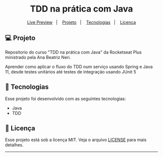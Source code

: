 <h1 align="center">
  TDD na prática com Java
</h1>

<p align="center">
  <a href="#">Live Preview</a>&nbsp;&nbsp;&nbsp;|&nbsp;&nbsp;&nbsp;
  <a href="#-projeto">Projeto</a>&nbsp;&nbsp;&nbsp;|&nbsp;&nbsp;&nbsp;
  <a href="#-tecnologias">Tecnologias</a>&nbsp;&nbsp;&nbsp;|&nbsp;&nbsp;&nbsp;
  <a href="#memo-licença">Licença</a>
</p>

<p align="center">

</p>

## 💻 Projeto

Repositorio do curso "TDD na prática com Java" da Rocketseat Plus ministrado pela Ana Beatriz Neri.

Aprender como aplicar o fluxo do TDD num serviço usando Spring e Java 11, desde testes unitários até testes de integração usando JUnit 5

## 🚀 Tecnologias

Esse projeto foi desenvolvido com as seguintes tecnologias:

- Java
- TDD

## :memo: Licença

Esse projeto está sob a licença MIT. Veja o arquivo [LICENSE](LICENSE) para mais detalhes.

---
